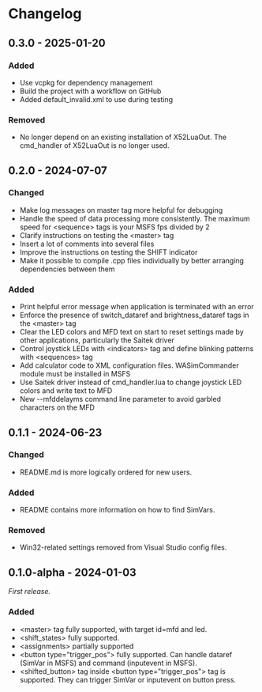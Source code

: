 # Changelog

## 0.3.0 - 2025-01-20

### Added

- Use vcpkg for dependency management
- Build the project with a workflow on GitHub
- Added default_invalid.xml to use during testing

### Removed

- No longer depend on an existing installation of X52LuaOut. The cmd_handler of X52LuaOut is no longer used.

## 0.2.0 - 2024-07-07

### Changed

- Make log messages on master tag more helpful for debugging
- Handle the speed of data processing more consistently. The maximum speed for \<sequence\> tags is your MSFS fps divided by 2
- Clarify instructions on testing the \<master\> tag
- Insert a lot of comments into several files
- Improve the instructions on testing the SHIFT indicator
- Make it possible to compile .cpp files individually by better arranging dependencies between them

### Added

- Print helpful error message when application is terminated with an error
- Enforce the presence of switch_dataref and brightness_dataref tags in the \<master\> tag
- Clear the LED colors and MFD text on start to reset settings made by other applications, particularly the Saitek driver
- Control joystick LEDs with \<indicators\> tag and define blinking patterns with \<sequences\> tag
- Add calculator code to XML configuration files. WASimCommander module must be installed in MSFS
- Use Saitek driver instead of cmd_handler.lua to change joystick LED colors and write text to MFD
- New --mfddelayms command line parameter to avoid garbled characters on the MFD

## 0.1.1 - 2024-06-23

### Changed

- README.md is more logically ordered for new users.

### Added

- README contains more information on how to find SimVars.

### Removed

- Win32-related settings removed from Visual Studio config files.

## 0.1.0-alpha - 2024-01-03

_First release._

### Added

- \<master\> tag fully supported, with target id=mfd and led.
- \<shift_states\> fully supported.
- \<assignments\> partially supported
- \<button type="trigger_pos"\> fully supported. Can handle dataref (SimVar in MSFS) and command (inputevent in MSFS).
- \<shifted_button\> tag inside \<button type="trigger_pos"\> tag is supported. They can trigger SimVar or inputevent on button press.